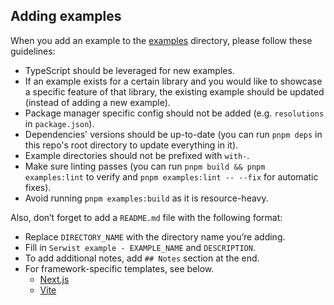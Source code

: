 ## Adding examples

When you add an example to the [examples](https://github.com/serwist/serwist/tree/main/examples) directory, please follow these guidelines:

- TypeScript should be leveraged for new examples.
- If an example exists for a certain library and you would like to showcase a specific feature of that library, the existing example should be updated (instead of adding a new example).
- Package manager specific config should not be added (e.g. `resolutions` in `package.json`).
- Dependencies' versions should be up-to-date (you can run `pnpm deps` in this repo's root directory to update everything in it).
- Example directories should not be prefixed with `with-`.
- Make sure linting passes (you can run `pnpm build && pnpm examples:lint` to verify and `pnpm examples:lint -- --fix` for automatic fixes).
- Avoid running `pnpm examples:build` as it is resource-heavy.

Also, don’t forget to add a `README.md` file with the following format:

- Replace `DIRECTORY_NAME` with the directory name you’re adding.
- Fill in `Serwist example - EXAMPLE_NAME` and `DESCRIPTION`.
- To add additional notes, add `## Notes` section at the end.
- For framework-specific templates, see below.
  - [Next.js](./adding-examples-next.md)
  - [Vite](./adding-examples-vite.md)
